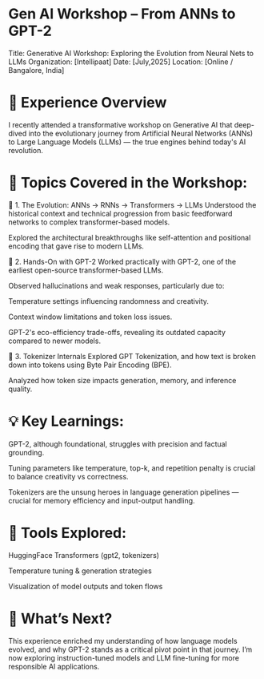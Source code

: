 # Gen AI Workshop – From ANNs to GPT-2
Title: Generative AI Workshop: Exploring the Evolution from Neural Nets to LLMs
Organization: [Intellipaat]
Date: [July,2025]
Location: [Online / Bangalore, India]

# 🚀 Experience Overview
I recently attended a transformative workshop on Generative AI that deep-dived into the evolutionary journey from Artificial Neural Networks (ANNs) to Large Language Models (LLMs) — the true engines behind today's AI revolution.

# 🧠 Topics Covered in the Workshop:
🔸 1. The Evolution: ANNs → RNNs → Transformers → LLMs
Understood the historical context and technical progression from basic feedforward networks to complex transformer-based models.

Explored the architectural breakthroughs like self-attention and positional encoding that gave rise to modern LLMs.

🔸 2. Hands-On with GPT-2
Worked practically with GPT-2, one of the earliest open-source transformer-based LLMs.

Observed hallucinations and weak responses, particularly due to:

Temperature settings influencing randomness and creativity.

Context window limitations and token loss issues.

GPT-2's eco-efficiency trade-offs, revealing its outdated capacity compared to newer models.

🔸 3. Tokenizer Internals
Explored GPT Tokenization, and how text is broken down into tokens using Byte Pair Encoding (BPE).

Analyzed how token size impacts generation, memory, and inference quality.

# 💡 Key Learnings:
GPT-2, although foundational, struggles with precision and factual grounding.

Tuning parameters like temperature, top-k, and repetition penalty is crucial to balance creativity vs correctness.

Tokenizers are the unsung heroes in language generation pipelines — crucial for memory efficiency and input-output handling.

# 📌 Tools Explored:
HuggingFace Transformers (gpt2, tokenizers)

Temperature tuning & generation strategies

Visualization of model outputs and token flows

# 🔗 What’s Next?
This experience enriched my understanding of how language models evolved, and why GPT-2 stands as a critical pivot point in that journey. I’m now exploring instruction-tuned models and LLM fine-tuning for more responsible AI applications.
